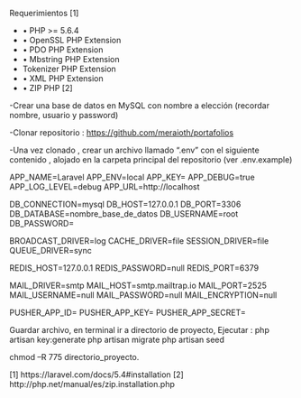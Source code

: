 <p align="center>
Sistema de Portafolios para acreditación
Desarrollado por: Joaquin Cardenas , Javier Richards , Diego Rodriguez y Meraioth Ulloa
</p>

<p align="center">
Requerimientos [1]
<ul>
<li>•	PHP >= 5.6.4
 </li>
<li>•	OpenSSL PHP Extension
 </li>
<li> •	PDO PHP Extension
 </li>
<li>•	Mbstring PHP Extension
 </li>
<li> Tokenizer PHP Extension </li>
<li> •	XML PHP Extension
 </li>
<li> •	ZIP PHP [2]
 </li>

</ul>
</p>

<p>
-Crear una base de datos en MySQL con nombre a elección (recordar nombre, usuario y password)

-Clonar repositorio : https://github.com/meraioth/portafolios

-Una vez clonado , crear un archivo llamado “.env” con el siguiente contenido , alojado en la carpeta principal del repositorio (ver .env.example)
</p>

<p>
APP_NAME=Laravel
APP_ENV=local
APP_KEY=
APP_DEBUG=true
APP_LOG_LEVEL=debug
APP_URL=http://localhost

DB_CONNECTION=mysql
DB_HOST=127.0.0.1
DB_PORT=3306
DB_DATABASE=nombre_base_de_datos
DB_USERNAME=root
DB_PASSWORD=

BROADCAST_DRIVER=log
CACHE_DRIVER=file
SESSION_DRIVER=file
QUEUE_DRIVER=sync

REDIS_HOST=127.0.0.1
REDIS_PASSWORD=null
REDIS_PORT=6379

MAIL_DRIVER=smtp
MAIL_HOST=smtp.mailtrap.io
MAIL_PORT=2525
MAIL_USERNAME=null
MAIL_PASSWORD=null
MAIL_ENCRYPTION=null

PUSHER_APP_ID=
PUSHER_APP_KEY=
PUSHER_APP_SECRET=
</p>
<p>Guardar archivo, en terminal ir a directorio de proyecto, 
Ejecutar : 
php artisan key:generate
php artisan migrate
php artisan seed

chmod –R 775 directorio_proyecto.
</p>

<p>[1] https://laravel.com/docs/5.4#installation
[2] http://php.net/manual/es/zip.installation.php
</p>
